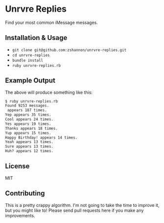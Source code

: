 # Unrvre Replies

Find your most common iMessage messages.

## Installation & Usage

- `git clone git@github.com:zshannon/unrvre-replies.git`
- `cd unrvre-replies`
- `bundle install`
- `ruby unrvre-replies.rb`

## Example Output

The above will produce something like this:
```bash
$ ruby unrvre-replies.rb 
Found 9253 messages.
 appears 187 times.
Yep appears 35 times.
Cool appears 24 times.
Yes appears 19 times.
Thanks appears 18 times.
Yup appears 15 times.
Happy Birthday! appears 14 times.
Yeah appears 13 times.
Sure appears 13 times.
Huh? appears 12 times.
```

## License
MIT

## Contributing

This is a pretty crappy algorithm. I'm not going to take the time to improve it, but you might like to! Please send pull requests here if you make any improvements.